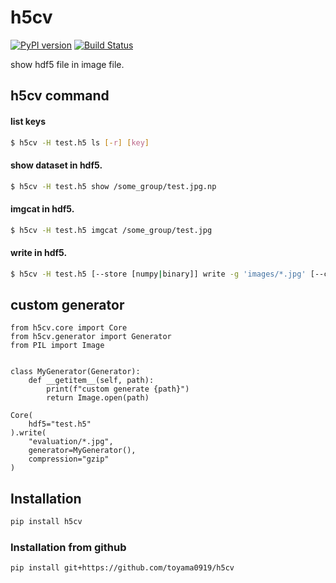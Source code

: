 # h5cv

[![PyPI version](https://badge.fury.io/py/h5cv.svg)](https://badge.fury.io/py/h5cv)
[![Build Status](https://secure.travis-ci.org/toyama0919/h5cv.png?branch=master)](http://travis-ci.org/toyama0919/h5cv)

show hdf5 file in image file.


## h5cv command

#### list keys

```bash
$ h5cv -H test.h5 ls [-r] [key]
```

#### show dataset in hdf5.

```bash
$ h5cv -H test.h5 show /some_group/test.jpg.np
```

#### imgcat in hdf5.

```bash
$ h5cv -H test.h5 imgcat /some_group/test.jpg
```

#### write in hdf5.

```bash
$ h5cv -H test.h5 [--store [numpy|binary]] write -g 'images/*.jpg' [--compression gzip] [--append]
```

## custom generator

```
from h5cv.core import Core
from h5cv.generator import Generator
from PIL import Image


class MyGenerator(Generator):
    def __getitem__(self, path):
        print(f"custom generate {path}")
        return Image.open(path)

Core(
    hdf5="test.h5"
).write(
    "evaluation/*.jpg",
    generator=MyGenerator(),
    compression="gzip"
)
```


## Installation

```sh
pip install h5cv
```

### Installation from github

```sh
pip install git+https://github.com/toyama0919/h5cv
```
